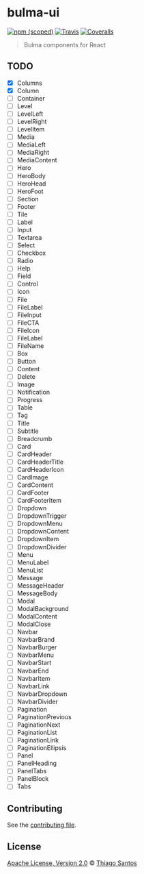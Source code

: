 # bulma-ui

[![npm (scoped)](https://img.shields.io/npm/v/bulma-ui.svg)](https://www.npmjs.com/package/bulma-ui)
[![Travis](https://img.shields.io/travis/thiamsantos/bulma-ui.svg)](https://travis-ci.org/thiamsantos/bulma-ui)
[![Coveralls](https://img.shields.io/coveralls/thiamsantos/bulma-ui.svg)](https://coveralls.io/github/thiamsantos/bulma-ui?branch=master)

> Bulma components for React

## TODO
- [x] Columns
- [x] Column
- [ ] Container
- [ ] Level
- [ ] LevelLeft
- [ ] LevelRight
- [ ] LevelItem
- [ ] Media
- [ ] MediaLeft
- [ ] MediaRight
- [ ] MediaContent
- [ ] Hero
- [ ] HeroBody
- [ ] HeroHead
- [ ] HeroFoot
- [ ] Section
- [ ] Footer
- [ ] Tile
- [ ] Label
- [ ] Input
- [ ] Textarea
- [ ] Select
- [ ] Checkbox
- [ ] Radio
- [ ] Help
- [ ] Field
- [ ] Control
- [ ] Icon
- [ ] File
- [ ] FileLabel
- [ ] FileInput
- [ ] FileCTA
- [ ] FileIcon
- [ ] FileLabel
- [ ] FileName
- [ ] Box
- [ ] Button
- [ ] Content
- [ ] Delete
- [ ] Image
- [ ] Notification
- [ ] Progress
- [ ] Table
- [ ] Tag
- [ ] Title
- [ ] Subtitle
- [ ] Breadcrumb
- [ ] Card
- [ ] CardHeader
- [ ] CardHeaderTitle
- [ ] CardHeaderIcon
- [ ] CardImage
- [ ] CardContent
- [ ] CardFooter
- [ ] CardFooterItem
- [ ] Dropdown
- [ ] DropdownTrigger
- [ ] DropdownMenu
- [ ] DropdownContent
- [ ] DropdownItem
- [ ] DropdownDivider
- [ ] Menu
- [ ] MenuLabel
- [ ] MenuList
- [ ] Message
- [ ] MessageHeader
- [ ] MessageBody
- [ ] Modal
- [ ] ModalBackground
- [ ] ModalContent
- [ ] ModalClose
- [ ] Navbar
- [ ] NavbarBrand
- [ ] NavbarBurger
- [ ] NavbarMenu
- [ ] NavbarStart
- [ ] NavbarEnd
- [ ] NavbarItem
- [ ] NavbarLink
- [ ] NavbarDropdown
- [ ] NavbarDivider
- [ ] Pagination
- [ ] PaginationPrevious
- [ ] PaginationNext
- [ ] PaginationList
- [ ] PaginationLink
- [ ] PaginationEllipsis
- [ ] Panel
- [ ] PanelHeading
- [ ] PanelTabs
- [ ] PanelBlock
- [ ] Tabs

## Contributing

See the [contributing file](CONTRIBUTING.md).

## License

[Apache License, Version 2.0](LICENSE.md) © [Thiago Santos](https://github.com/thiamsantos)
